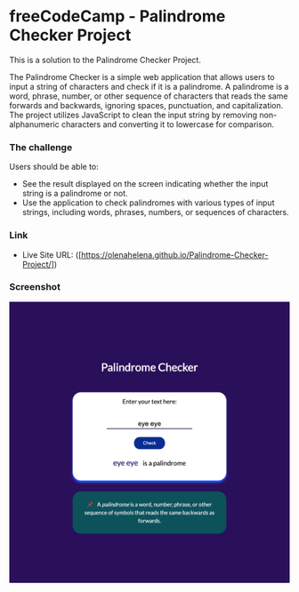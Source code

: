 # freeCodeCamp - Palindrome Checker Project

This is a solution to the Palindrome Checker Project. 

The Palindrome Checker is a simple web application that allows users to input a string of characters and check if it is a palindrome. A palindrome is a word, phrase, number, or other sequence of characters that reads the same forwards and backwards, ignoring spaces, punctuation, and capitalization. The project utilizes JavaScript to clean the input string by removing non-alphanumeric characters and converting it to lowercase for comparison.


### The challenge

Users should be able to:

- See the result displayed on the screen indicating whether the input string is a palindrome or not.
- Use the application to check palindromes with various types of input strings, including words, phrases, numbers, or sequences of characters.


### Link

- Live Site URL: ([https://olenahelena.github.io/Palindrome-Checker-Project/])

### Screenshot

![](./screenshot.png)
